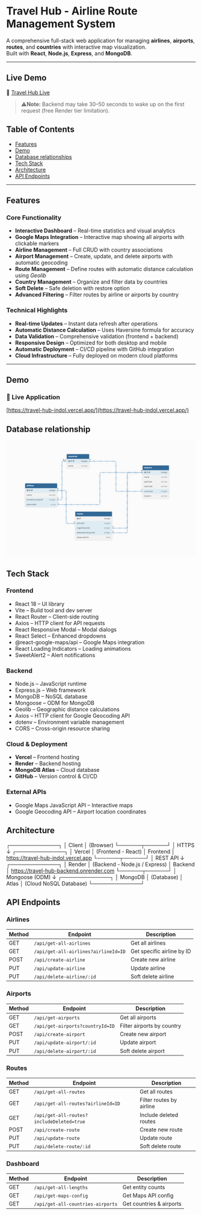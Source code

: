 #  Travel Hub - Airline Route Management System

A comprehensive full-stack web application for managing **airlines**, **airports**, **routes**, and **countries** with interactive map visualization.  
Built with **React**, **Node.js**, **Express**, and **MongoDB**.

---

##  Live Demo
🔗 [Travel Hub Live](https://travel-hub-indol.vercel.app/)

> ⚠️**Note:** Backend may take 30–50 seconds to wake up on the first request (free Render tier limitation).


##  Table of Contents
- [Features](#-features)
- [Demo](#-demo)
- [Database relationships](#️-database-relationships)
- [Tech Stack](#️-tech-stack)
- [Architecture](#️-architecture)
- [API Endpoints](#-api-endpoints)

---

## Features

###  Core Functionality
- **Interactive Dashboard** – Real-time statistics and visual analytics  
- **Google Maps Integration** – Interactive map showing all airports with clickable markers  
- **Airline Management** – Full CRUD with country associations  
- **Airport Management** – Create, update, and delete airports with automatic geocoding  
- **Route Management** – Define routes with automatic distance calculation using *Geolib*  
- **Country Management** – Organize and filter data by countries  
- **Soft Delete** – Safe deletion with restore option  
- **Advanced Filtering** – Filter routes by airline or airports by country  

###  Technical Highlights
- **Real-time Updates** – Instant data refresh after operations  
- **Automatic Distance Calculation** – Uses Haversine formula for accuracy  
- **Data Validation** – Comprehensive validation (frontend + backend)  
- **Responsive Design** – Optimized for both desktop and mobile  
- **Automatic Deployment** – CI/CD pipeline with GitHub integration  
- **Cloud Infrastructure** – Fully deployed on modern cloud platforms  

---

##  Demo

### 🔗 Live Application
[https://travel-hub-indol.vercel.app/](https://travel-hub-indol.vercel.app/)

## Database relationship

![Database relationships](./public/database-relationships.png)

## Tech Stack

###  Frontend
- React 18 – UI library  
- Vite – Build tool and dev server  
- React Router – Client-side routing  
- Axios – HTTP client for API requests  
- React Responsive Modal – Modal dialogs  
- React Select – Enhanced dropdowns  
- @react-google-maps/api – Google Maps integration  
- React Loading Indicators – Loading animations  
- SweetAlert2 – Alert notifications  

### Backend
- Node.js – JavaScript runtime  
- Express.js – Web framework  
- MongoDB – NoSQL database  
- Mongoose – ODM for MongoDB  
- Geolib – Geographic distance calculations  
- Axios – HTTP client for Google Geocoding API  
- dotenv – Environment variable management  
- CORS – Cross-origin resource sharing  

### Cloud & Deployment
- **Vercel** – Frontend hosting  
- **Render** – Backend hosting  
- **MongoDB Atlas** – Cloud database  
- **GitHub** – Version control & CI/CD  

### External APIs
- Google Maps JavaScript API – Interactive maps  
- Google Geocoding API – Airport location coordinates  


##  Architecture
┌─────────────┐
│   Client    │  (Browser)
└──────┬──────┘
       │  HTTPS
       ↓
┌─────────────┐
│   Vercel    │  (Frontend - React)
│  Frontend   │  https://travel-hub-indol.vercel.app
└──────┬──────┘
       │  REST API
       ↓
┌─────────────┐
│   Render    │  (Backend - Node.js / Express)
│   Backend   │  https://travel-hub-backend.onrender.com
└──────┬──────┘
       │  Mongoose (ODM)
       ↓
┌─────────────┐
│   MongoDB   │  (Database)
│    Atlas    │  (Cloud NoSQL Database)
└─────────────┘

##  API Endpoints

###  Airlines
| Method | Endpoint | Description |
|--------|---------|-------------|
| GET | `/api/get-all-airlines` | Get all airlines |
| GET | `/api/get-all-airlines?airlineId=ID` | Get specific airline by ID |
| POST | `/api/create-airline` | Create new airline |
| PUT | `/api/update-airline` | Update airline |
| PUT | `/api/delete-airline/:id` | Soft delete airline |

###  Airports
| Method | Endpoint | Description |
|--------|---------|-------------|
| GET | `/api/get-airports` | Get all airports |
| GET | `/api/get-airports?countryId=ID` | Filter airports by country |
| POST | `/api/create-airport` | Create new airport |
| PUT | `/api/update-airport/:id` | Update airport |
| PUT | `/api/delete-airport/:id` | Soft delete airport |

###  Routes
| Method | Endpoint | Description |
|--------|---------|-------------|
| GET | `/api/get-all-routes` | Get all routes |
| GET | `/api/get-all-routes?airlineId=ID` | Filter routes by airline |
| GET | `/api/get-all-routes?includeDeleted=true` | Include deleted routes |
| POST | `/api/create-route` | Create new route |
| PUT | `/api/update-route` | Update route |
| PUT | `/api/delete-route/:id` | Soft delete route |

###  Dashboard
| Method | Endpoint | Description |
|--------|---------|-------------|
| GET | `/api/get-all-lengths` | Get entity counts |
| GET | `/api/get-maps-config` | Get Maps API config |
| GET | `/api/get-all-countries-airports` | Get countries & airports |


